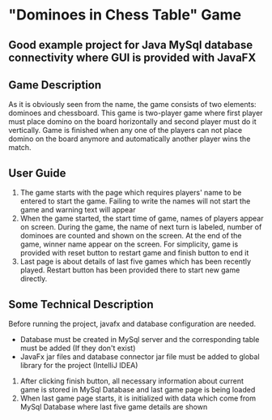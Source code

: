 # "Dominoes in Chess Table" Game
## Good example project for Java MySql database connectivity where GUI is provided with JavaFX

## Game Description
As it is obviously seen from the name, the game consists of two elements: dominoes and chessboard. This game is two-player game where first player must place
domino on the board horizontally and second player must do it vertically. Game is finished when any one of the players can not place domino on the board
anymore and automatically another player wins the match.

## User Guide
1. The game starts with the page which requires players' name to be entered to start the game. Failing to write the names will not start the game and warning
text will appear
2. When the game started, the start time of game, names of players appear on screen.
   During the game, the name of next turn is labeled, number of dominoes are counted and shown on the screen.
   At the end of the game, winner name appear on the screen.
   For simplicity, game is provided with reset button to restart game and finish button to end it
3. Last page is about details of last five games which has been recently played. Restart button has been provided there to start new game directly.

## Some Technical Description
Before running the project, javafx and database configuration are needed.
- Database must be created in MySql server and the corresponding table must be added (If they don't exist)
- JavaFx jar files and database connector jar file must be added to global library for the project (IntelliJ IDEA)

1. After clicking finish button, all necessary information about current game is stored in MySql Database and last game page is being loaded
2. When last game page starts, it is initialized with data which come from MySql Database where last five game details are shown
